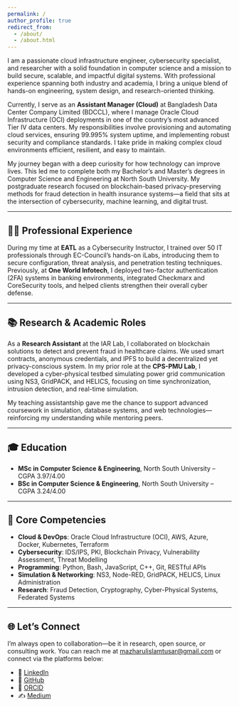 ```yaml
---
permalink: /
author_profile: true
redirect_from: 
  - /about/
  - /about.html
---
```


<!-- # -->

I am a passionate cloud infrastructure engineer, cybersecurity specialist, and researcher with a solid foundation in computer science and a mission to build secure, scalable, and impactful digital systems. With professional experience spanning both industry and academia, I bring a unique blend of hands-on engineering, system design, and research-oriented thinking.

Currently, I serve as an **Assistant Manager (Cloud)** at Bangladesh Data Center Company Limited (BDCCL), where I manage Oracle Cloud Infrastructure (OCI) deployments in one of the country’s most advanced Tier IV data centers. My responsibilities involve provisioning and automating cloud services, ensuring 99.995% system uptime, and implementing robust security and compliance standards. I take pride in making complex cloud environments efficient, resilient, and easy to maintain.

My journey began with a deep curiosity for how technology can improve lives. This led me to complete both my Bachelor’s and Master’s degrees in Computer Science and Engineering at North South University. My postgraduate research focused on blockchain-based privacy-preserving methods for fraud detection in health insurance systems—a field that sits at the intersection of cybersecurity, machine learning, and digital trust.

---

## 👨‍💻 Professional Experience

During my time at **EATL** as a Cybersecurity Instructor, I trained over 50 IT professionals through EC-Council’s hands-on iLabs, introducing them to secure configuration, threat analysis, and penetration testing techniques. Previously, at **One World Infotech**, I deployed two-factor authentication (2FA) systems in banking environments, integrated Checkmarx and CoreSecurity tools, and helped clients strengthen their overall cyber defense.

---

## 📚 Research & Academic Roles

As a **Research Assistant** at the IAR Lab, I collaborated on blockchain solutions to detect and prevent fraud in healthcare claims. We used smart contracts, anonymous credentials, and IPFS to build a decentralized yet privacy-conscious system. In my prior role at the **CPS-PMU Lab**, I developed a cyber-physical testbed simulating power grid communication using NS3, GridPACK, and HELICS, focusing on time synchronization, intrusion detection, and real-time simulation.

My teaching assistantship gave me the chance to support advanced coursework in simulation, database systems, and web technologies—reinforcing my understanding while mentoring peers.

---

## 🎓 Education

- **MSc in Computer Science & Engineering**, North South University – CGPA 3.97/4.00  
- **BSc in Computer Science & Engineering**, North South University – CGPA 3.24/4.00

---

## 🧠 Core Competencies

- **Cloud & DevOps**: Oracle Cloud Infrastructure (OCI), AWS, Azure, Docker, Kubernetes, Terraform
- **Cybersecurity**: IDS/IPS, PKI, Blockchain Privacy, Vulnerability Assessment, Threat Modelling
- **Programming**: Python, Bash, JavaScript, C++, Git, RESTful APIs
- **Simulation & Networking**: NS3, Node-RED, GridPACK, HELICS, Linux Administration
- **Research**: Fraud Detection, Cryptography, Cyber-Physical Systems, Federated Systems

---

## 🌐 Let’s Connect

I’m always open to collaboration—be it in research, open source, or consulting work. You can reach me at [mazharulislamtusar@gmail.com](mailto:mazharulislamtusar@gmail.com) or connect via the platforms below:

- 💼 [LinkedIn](https://www.linkedin.com/in/mazharul-i-tusar)  
- 🐙 [GitHub](https://github.com/mazharsnow)  
- 🧾 [ORCID](https://orcid.org/0000-0001-6225-1487)  
- ✍️ [Medium](https://medium.com/@mazharulislamtusar)

